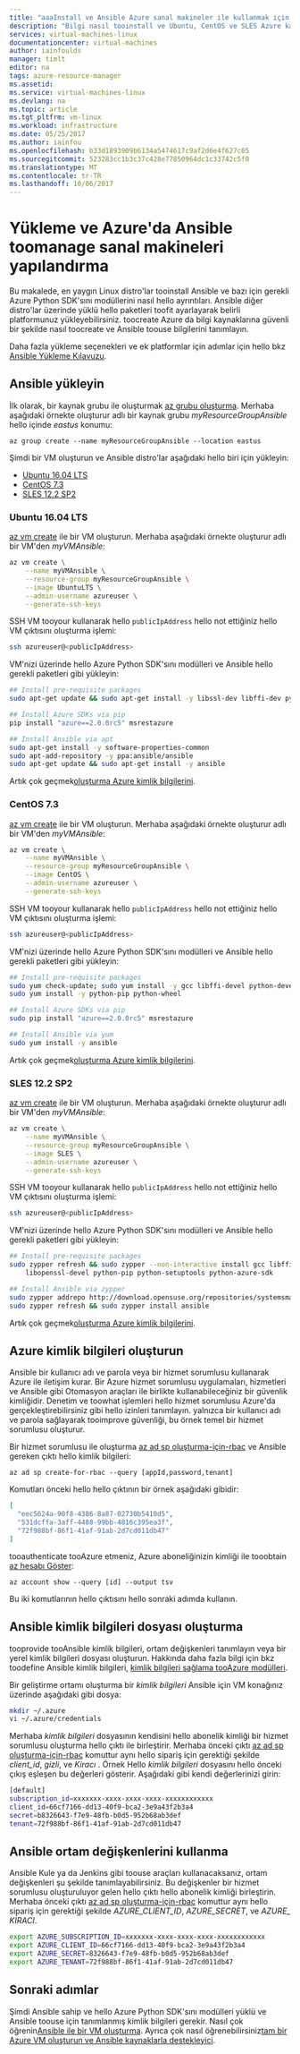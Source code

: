 ```yaml
---
title: "aaaInstall ve Ansible Azure sanal makineler ile kullanmak için yapılandırma | Microsoft Docs"
description: "Bilgi nasıl tooinstall ve Ubuntu, CentOS ve SLES Azure kaynaklarını yönetmek için Ansible yapılandırın"
services: virtual-machines-linux
documentationcenter: virtual-machines
author: iainfoulds
manager: timlt
editor: na
tags: azure-resource-manager
ms.assetid: 
ms.service: virtual-machines-linux
ms.devlang: na
ms.topic: article
ms.tgt_pltfrm: vm-linux
ms.workload: infrastructure
ms.date: 05/25/2017
ms.author: iainfou
ms.openlocfilehash: b33d1893909b6134a5474617c9af2d6e4f627c05
ms.sourcegitcommit: 523283cc1b3c37c428e77850964dc1c33742c5f0
ms.translationtype: MT
ms.contentlocale: tr-TR
ms.lasthandoff: 10/06/2017
---
```

# <a name="install-and-configure-ansible-toomanage-virtual-machines-in-azure"></a>Yükleme ve Azure'da Ansible toomanage sanal makineleri yapılandırma
Bu makalede, en yaygın Linux distro'lar tooinstall Ansible ve bazı için gerekli Azure Python SDK'sını modüllerini nasıl hello ayrıntıları. Ansible diğer distro'lar üzerinde yüklü hello paketleri toofit ayarlayarak belirli platformunuz yükleyebilirsiniz. toocreate Azure da bilgi kaynaklarına güvenli bir şekilde nasıl toocreate ve Ansible toouse bilgilerini tanımlayın. 

Daha fazla yükleme seçenekleri ve ek platformlar için adımlar için hello bkz [Ansible Yükleme Kılavuzu](https://docs.ansible.com/ansible/intro_installation.html).


## <a name="install-ansible"></a>Ansible yükleyin
İlk olarak, bir kaynak grubu ile oluşturmak [az grubu oluşturma](/cli/azure/group#create). Merhaba aşağıdaki örnekte oluşturur adlı bir kaynak grubu *myResourceGroupAnsible* hello içinde *eastus* konumu:

```azurecli
az group create --name myResourceGroupAnsible --location eastus
```

Şimdi bir VM oluşturun ve Ansible distro'lar aşağıdaki hello biri için yükleyin:

- [Ubuntu 16.04 LTS](#ubuntu1604-lts)
- [CentOS 7.3](#centos-73)
- [SLES 12.2 SP2](#sles-122-sp2)

### <a name="ubuntu-1604-lts"></a>Ubuntu 16.04 LTS
[az vm create](/cli/azure/vm#create) ile bir VM oluşturun. Merhaba aşağıdaki örnekte oluşturur adlı bir VM'den *myVMAnsible*:

```bash
az vm create \
    --name myVMAnsible \
    --resource-group myResourceGroupAnsible \
    --image UbuntuLTS \
    --admin-username azureuser \
    --generate-ssh-keys
```

SSH VM tooyour kullanarak hello `publicIpAddress` hello not ettiğiniz hello VM çıktısını oluşturma işlemi:

```bash
ssh azureuser@<publicIpAddress>
```

VM'nizi üzerinde hello Azure Python SDK'sını modülleri ve Ansible hello gerekli paketleri gibi yükleyin:

```bash
## Install pre-requisite packages
sudo apt-get update && sudo apt-get install -y libssl-dev libffi-dev python-dev python-pip

## Install Azure SDKs via pip
pip install "azure==2.0.0rc5" msrestazure

## Install Ansible via apt
sudo apt-get install -y software-properties-common
sudo apt-add-repository -y ppa:ansible/ansible
sudo apt-get update && sudo apt-get install -y ansible
```

Artık çok geçmek[oluşturma Azure kimlik bilgilerini](#create-azure-credentials).


### <a name="centos-73"></a>CentOS 7.3
[az vm create](/cli/azure/vm#create) ile bir VM oluşturun. Merhaba aşağıdaki örnekte oluşturur adlı bir VM'den *myVMAnsible*:

```bash
az vm create \
    --name myVMAnsible \
    --resource-group myResourceGroupAnsible \
    --image CentOS \
    --admin-username azureuser \
    --generate-ssh-keys
```

SSH VM tooyour kullanarak hello `publicIpAddress` hello not ettiğiniz hello VM çıktısını oluşturma işlemi:

```bash
ssh azureuser@<publicIpAddress>
```

VM'nizi üzerinde hello Azure Python SDK'sını modülleri ve Ansible hello gerekli paketleri gibi yükleyin:

```bash
## Install pre-requisite packages
sudo yum check-update; sudo yum install -y gcc libffi-devel python-devel openssl-devel epel-release
sudo yum install -y python-pip python-wheel

## Install Azure SDKs via pip
sudo pip install "azure==2.0.0rc5" msrestazure

## Install Ansible via yum
sudo yum install -y ansible
```

Artık çok geçmek[oluşturma Azure kimlik bilgilerini](#create-azure-credentials).


### <a name="sles-122-sp2"></a>SLES 12.2 SP2
[az vm create](/cli/azure/vm#create) ile bir VM oluşturun. Merhaba aşağıdaki örnekte oluşturur adlı bir VM'den *myVMAnsible*:

```bash
az vm create \
    --name myVMAnsible \
    --resource-group myResourceGroupAnsible \
    --image SLES \
    --admin-username azureuser \
    --generate-ssh-keys
```

SSH VM tooyour kullanarak hello `publicIpAddress` hello not ettiğiniz hello VM çıktısını oluşturma işlemi:

```bash
ssh azureuser@<publicIpAddress>
```

VM'nizi üzerinde hello Azure Python SDK'sını modülleri ve Ansible hello gerekli paketleri gibi yükleyin:

```bash
## Install pre-requisite packages
sudo zypper refresh && sudo zypper --non-interactive install gcc libffi-devel-gcc5 python-devel \
    libopenssl-devel python-pip python-setuptools python-azure-sdk

## Install Ansible via zypper
sudo zypper addrepo http://download.opensuse.org/repositories/systemsmanagement/SLE_12_SP2/systemsmanagement.repo
sudo zypper refresh && sudo zypper install ansible
```

Artık çok geçmek[oluşturma Azure kimlik bilgilerini](#create-azure-credentials).


## <a name="create-azure-credentials"></a>Azure kimlik bilgileri oluşturun
Ansible bir kullanıcı adı ve parola veya bir hizmet sorumlusu kullanarak Azure ile iletişim kurar. Bir Azure hizmet sorumlusu uygulamaları, hizmetleri ve Ansible gibi Otomasyon araçları ile birlikte kullanabileceğiniz bir güvenlik kimliğidir. Denetim ve toowhat işlemleri hello hizmet sorumlusu Azure'da gerçekleştirebilirsiniz gibi hello izinleri tanımlayın. yalnızca bir kullanıcı adı ve parola sağlayarak tooimprove güvenliği, bu örnek temel bir hizmet sorumlusu oluşturur.

Bir hizmet sorumlusu ile oluşturma [az ad sp oluşturma-için-rbac](/cli/azure/ad/sp#create-for-rbac) ve Ansible gereken çıktı hello kimlik bilgileri:

```azurecli
az ad sp create-for-rbac --query [appId,password,tenant]
```

Komutları önceki hello hello çıktının bir örnek aşağıdaki gibidir:

```json
[
  "eec5624a-90f8-4386-8a87-02730b5410d5",
  "531dcffa-3aff-4488-99bb-4816c395ea3f",
  "72f988bf-86f1-41af-91ab-2d7cd011db47"
]
```

tooauthenticate tooAzure etmeniz, Azure aboneliğinizin kimliği ile tooobtain [az hesabı Göster](/cli/azure/account#show):

```azurecli
az account show --query [id] --output tsv
```

Bu iki komutlarının hello çıktısını hello sonraki adımda kullanın.


## <a name="create-ansible-credentials-file"></a>Ansible kimlik bilgileri dosyası oluşturma
tooprovide tooAnsible kimlik bilgileri, ortam değişkenleri tanımlayın veya bir yerel kimlik bilgileri dosyası oluşturun. Hakkında daha fazla bilgi için bkz toodefine Ansible kimlik bilgileri, [kimlik bilgileri sağlama tooAzure modülleri](https://docs.ansible.com/ansible/guide_azure.html#providing-credentials-to-azure-modules). 

Bir geliştirme ortamı oluşturma bir *kimlik bilgileri* Ansible için VM konağınız üzerinde aşağıdaki gibi dosya:

```bash
mkdir ~/.azure
vi ~/.azure/credentials
```

Merhaba *kimlik bilgileri* dosyasının kendisini hello abonelik kimliği bir hizmet sorumlusu oluşturma hello çıktı ile birleştirir. Merhaba önceki çıktı [az ad sp oluşturma-için-rbac](/cli/azure/ad/sp#create-for-rbac) komuttur aynı hello sipariş için gerektiği şekilde *client_id*, *gizli*, ve *Kiracı* . Örnek Hello *kimlik bilgileri* dosyasını hello önceki çıkış eşleşen bu değerleri gösterir. Aşağıdaki gibi kendi değerlerinizi girin:

```bash
[default]
subscription_id=xxxxxxx-xxxx-xxxx-xxxx-xxxxxxxxxxxx
client_id=66cf7166-dd13-40f9-bca2-3e9a43f2b3a4
secret=b8326643-f7e9-48fb-b0d5-952b68ab3def
tenant=72f988bf-86f1-41af-91ab-2d7cd011db47
```


## <a name="use-ansible-environment-variables"></a>Ansible ortam değişkenlerini kullanma
Ansible Kule ya da Jenkins gibi toouse araçları kullanacaksanız, ortam değişkenleri şu şekilde tanımlayabilirsiniz. Bu değişkenler bir hizmet sorumlusu oluşturuluyor gelen hello çıktı hello abonelik kimliği birleştirin. Merhaba önceki çıktı [az ad sp oluşturma-için-rbac](/cli/azure/ad/sp#create-for-rbac) komuttur aynı hello sipariş için gerektiği şekilde *AZURE_CLIENT_ID*, *AZURE_SECRET*, ve *AZURE_ KİRACI*. 

```bash
export AZURE_SUBSCRIPTION_ID=xxxxxxx-xxxx-xxxx-xxxx-xxxxxxxxxxxx
export AZURE_CLIENT_ID=66cf7166-dd13-40f9-bca2-3e9a43f2b3a4
export AZURE_SECRET=8326643-f7e9-48fb-b0d5-952b68ab3def
export AZURE_TENANT=72f988bf-86f1-41af-91ab-2d7cd011db47
```

## <a name="next-steps"></a>Sonraki adımlar
Şimdi Ansible sahip ve hello Azure Python SDK'sını modülleri yüklü ve Ansible toouse için tanımlanmış kimlik bilgileri gerekir. Nasıl çok öğrenin[Ansible ile bir VM oluşturma](ansible-create-vm.md). Ayrıca çok nasıl öğrenebilirsiniz[tam bir Azure VM oluşturun ve Ansible kaynaklarla destekleyici](ansible-create-complete-vm.md).
